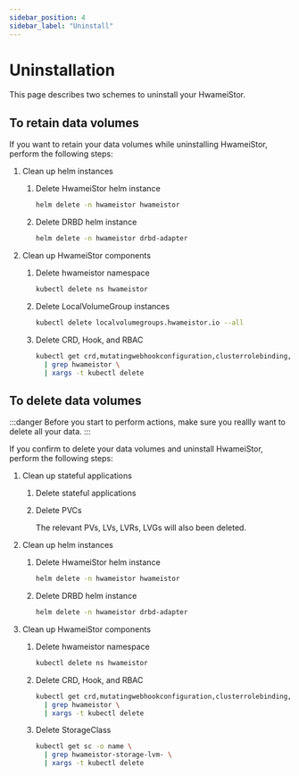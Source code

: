 ```yaml
---
sidebar_position: 4
sidebar_label: "Uninstall"
---
```


# Uninstallation

This page describes two schemes to uninstall your HwameiStor.

## To retain data volumes

If you want to retain your data volumes while uninstalling HwameiStor, perform the following steps:

1. Clean up helm instances

   1. Delete HwameiStor helm instance

      ```bash
      helm delete -n hwameistor hwameistor
      ```

   1. Delete DRBD helm instance

      ```bash
      helm delete -n hwameistor drbd-adapter
      ```

1. Clean up HwameiStor components

   1. Delete hwameistor namespace

      ```bash
      kubectl delete ns hwameistor
      ```

   1. Delete LocalVolumeGroup instances

      ```bash
      kubectl delete localvolumegroups.hwameistor.io --all
      ```

   1. Delete CRD, Hook, and RBAC

      ```bash
      kubectl get crd,mutatingwebhookconfiguration,clusterrolebinding,clusterrole -o name \
        | grep hwameistor \
        | xargs -t kubectl delete
      ```

## To delete data volumes

:::danger
Before you start to perform actions, make sure you reallly want to delete all your data.
:::

If you confirm to delete your data volumes and uninstall HwameiStor, perform the following steps:

1. Clean up stateful applications

   1. Delete stateful applications

   1. Delete PVCs

      The relevant PVs, LVs, LVRs, LVGs will also been deleted.

1. Clean up helm instances

   1. Delete HwameiStor helm instance

      ```bash
      helm delete -n hwameistor hwameistor
      ```

   1. Delete DRBD helm instance

      ```bash
      helm delete -n hwameistor drbd-adapter
      ```

1. Clean up HwameiStor components

   1. Delete hwameistor namespace

      ```bash
      kubectl delete ns hwameistor
      ```

   1. Delete CRD, Hook, and RBAC

      ```bash
      kubectl get crd,mutatingwebhookconfiguration,clusterrolebinding,clusterrole -o name \
        | grep hwameistor \
        | xargs -t kubectl delete
      ```

   1. Delete StorageClass

      ```bash
      kubectl get sc -o name \
        | grep hwameistor-storage-lvm- \
        | xargs -t kubectl delete
      ```
